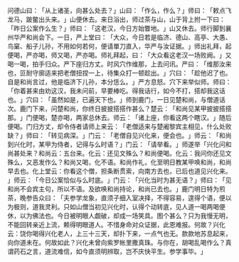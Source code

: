 问德山曰：​「从上诸圣，向甚么处去？​」山曰：​「作么，作么？​」师曰：​「敕点飞龙马，跛鳖出头来。​」山便休去。来日浴出，师过茶与山，山于背上拊一下曰：​「昨日公案作么生？​」师曰：​「这老汉，今日方始瞥地。​」山又休去。师行脚到襄州华严和尚会下。一日，严上堂曰：​「大众，今日若是临济、德山、高亭、大愚、鸟窠、船子儿孙，不用如何若何，便请單刀直入，华严与汝证据。​」师出礼拜，起便喝，严亦喝，师又喝，严亦喝。师礼拜起，曰：​「大众看这老汉一场败阙。​」又喝一喝，拍手归众。严下座归方丈。时风穴作维那，上去问讯。严曰：​「维那汝来也，叵耐守廓适来把老僧扭捏一上，待集众打一顿趁出。​」穴曰：​「趁他迟了也。自是和尚言过，他是临济下儿孙，本分恁么。​」严方息怒。穴下来举似师。师曰：​「你着甚来由劝这汉，我未问前，早要棒吃。得我话行，如今不打，搭却我这话也。​」穴曰：​「虽然如是，已遍天下也。​」师到鹿门，一日见楚和尚，与僧道话次。鹿门下来，问楚和尚，你终日披披搭搭作甚么？楚云：​「和尚见某甲披披搭搭那。​」门便喝，楚亦喝，两家总休去。师云：​「诸上座，你看这两个瞎汉。​」随后便喝。门归方丈，却令侍者请师上来云：​「老僧适来与楚阇黎宾主相见，什么处败缺？​」师曰：​「转见病深。​」门云：​「老僧自见兴化来，便会也。​」师云：​「和尚到兴化时，某甲为侍者，记得与么时语？​」门云：​「请举看。​」师遂举「兴化问和尚甚处来？和尚云：五台来。化云：还见文殊么？和尚便喝。化云：我问你还见文殊么，又恶发作么？和尚又喝，化不语。和尚作礼，化至明日教某甲唤和尚，和尚早去也。化上堂云：你看这个僧，担条断贯索，向南方去也，已后也道见兴化来。​」师云：​「今日公案恰似与么时底。​」门云：​「兴化当时为甚无语？​」师曰：​「见和尚不会宾主句，所以不语。及欲唤和尚持论，和尚已去也。​」鹿门明日特为煎茶，晚参告众曰：​「夫参学龙象，直须子细入室决择，不得容易，遑得个语，便以为极则，道我灵利。只如山僧当初见兴化时，认得个动转底，见人道一喝两喝便休，以为佛法也。今日被明眼人觑破，却成一场笑具。图个甚么？只为我慢无明，不能回转亲近上流，赖得明眼道人。不惜身命对众证据，此恩难报。何故？兴化云：饶你喝得兴化老人，上三十三天，却扑下来，一点气也无。款款地苏息起来，向你道未在。何故如此？兴化未曾向紫罗帐里撒真珠。与你在，胡喝乱喝作么？真谓药石之言，道流难信，如今直须明辨取，岂不庆快平生。参学事毕。​」